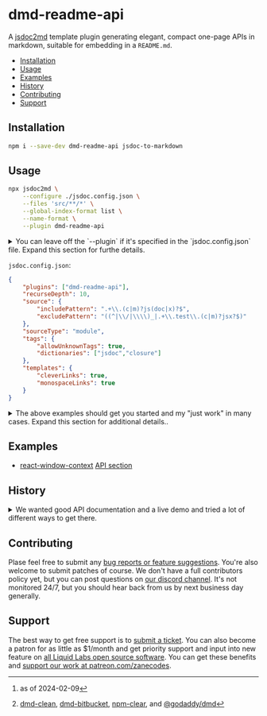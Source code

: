 # dmd-readme-api

A [jsdoc2md](https://github.com/jsdoc2md/jsdoc-to-markdown) template plugin generating elegant, compact one-page APIs in markdown, suitable for embedding in a `README.md`.

- [Installation](#installation)
- [Usage](#usage)
- [Examples](#examples)
- [History](#history])
- [Contributing](#contributing)
- [Support](#support)

## Installation

```bash
npm i --save-dev dmd-readme-api jsdoc-to-markdown
```

## Usage

```bash
npx jsdoc2md \
    --configure ./jsdoc.config.json \
    --files 'src/**/*' \
    --global-index-format list \
    --name-format \
    --plugin dmd-readme-api
```

<details>
  <summary>You can leave off the `--plugin` if it's specified in the `jsdoc.config.json` file. Expand this section for furthe details.</summary>

- The `--global-index-format list` bit is important, it's what the template was designed to use and we don't fully support the 'table', 'grouped', or 'dl' formats yet. You're free to try them, but results are not guaranteed.
- You don't need to specify the plugin on both the CLI and in the config file (see below).
- You do need the `--files 'path/to/src/**'` bit, even though you also (and really must) specify the 'source' in the config file as well. jsdoc2md and jsdoc don't seem to be fully integrated at this point.
- Same with `--name-format`. It's part of the style and is recommended, but can only be set on the command line at this time.

</details>

`jsdoc.config.json`:
```json
{
    "plugins": ["dmd-readme-api"],
    "recurseDepth": 10,
    "source": {
        "includePattern": ".+\\.(c|m)?js(doc|x)?$",
        "excludePattern": "((^|\\/|\\\\)_|.+\\.test\\.(c|m)?jsx?$)"
    },
    "sourceType": "module",
    "tags": {
        "allowUnknownTags": true,
        "dictionaries": ["jsdoc","closure"]
    },
    "templates": {
        "cleverLinks": true,
        "monospaceLinks": true
    }
}
```

<details>
  <summary>The above examples should get you started and my "just work" in many cases. Expand this section for additional details..</summary>

- The 'template' settings aren't really effective yet, but we'll implement them in the template soon if there's a demand. (I belivee it may take a chance to jsdoc2md, but need to look into it more.) Also, again, you don't need to specify the plugin in both places.
- You probably don't need to worry about the 'sourceType' or tags' sections. You can almost always leave them as is.
- Refer [jsdoc2markdown](https://github.com/jsdoc2md/jsdoc-to-markdown) for details on the `jsdoc.config.json` file. It's basically where you configure where to read the files and, optionally, register the plugin.

</details>

## Examples

- [react-window-context](https://github.com/liquid-labs/react-window-context) [API section](https://github.com/liquid-labs/react-window-context#apai-reference)

## History

<details>
  <summary>We wanted good API documentation and a live demo and tried a lot of different ways to get there.</summary>

We wanted to accomplish two main goals:

1) Embed an API in our `README.md` and update it automatically.
2) Provide a live demo.

Our first thought, after some research, was to use [Docusaurus](https://docusaurus.io/), hosted on GitHub. We found [this script](https://gist.github.com/slorber/0bf8c8c8001505f0f99a062ac55bf442) and, even more promising, [this library](https://naver.github.io/jsdoc-to-mdx/docs/setting-up-docusaurus/), which seemed to be exactly what we wanted because Docusaurus supports rendering React components and the script and library promised to generate API documentation as a Docusaurus doc.

Unfortunately, neither worked out. The script has a lot of assumptions and the library just straight up wouldn't work. It loosk like it hasn't been updated since Docusaurus 2.0[^1]. Too bad, it's the right idea.

[^1]:as of 2024-02-09

We instead turned to tackling the goals in two steps. The first step was rendering the jsdocs in markdown and appending those to a simple template. We'l then use [CodePen](https://codepen.io) or something to host a live demo.

So, the way jsdocs works is gather's all the doc information into JSON data. The data representing the parsed jsdocs is passed through a templating system to generate the output. We tried many different templates, expecting to find one that worked off the shelf.

However after trying many dmd templates,[^2] we found they were all lacking something we needed (or really wanted). The biggest problem was that none of them handled indexing the methods really well. And we tried all different configurations and setups: using `@module` and making everything a `@memberof` the module, creating a `@namespace`, tricks to create docs by the file (like how Java Docs do it), but nothing came out satisfactorily. The persistent problem was that it was printing the whole description in the index summary, making them difficult to read and entirely redundant.

[^2]: [dmd-clean](https://www.npmjs.com/package/npm-clean), [dmd-bitbucket](https://www.npmjs.com/package/dmd-bitbucket), [npm-clear](https://www.npmjs.com/package/npm-clear), and [@godaddy/dmd](https://www.npmjs.com/package/@godaddy/dmd)

A little less significant, all the existing templates were using the full method signatures in the index summary too. If the other problem hadn't been dispositive, this also made for clunky reading, though we probably would have lived with it if that was the only problem.

In some of them, the intra-page links didn't work, so those were a no-go. And none of them had really good looking output, in our opinion. May mixed in HTML unecessarily.

But one nice thing about jsdoc2md is it's "relatively" easy to customize. You have to wrap your head around their templating system... and frankly the tag documentation is a bit lacking. It's really not clear when you should use `@module`, what's the difference between `@kind` and `@type`, or what a `@namespace` is for, etc.. So it took some experimentation and walking through the template to really understand how things were being used because many details in the output of the existing templates were unexpected in a bad way.

So, anyway, there's a template system called dmd which process [handlebarjs](https://handlebarsjs.com/) and jsdoc2md uses, [dmd](https://github.com/jsdoc2md/dmd) and you can make little template partials to override snippets of their template. So that's what we did, and that's what this library is.

We tried to cleanup a lot of things in template. You can see the full list of modifications in the [`DEV_NOTES.md`](./DEV_NOTES.md). In summmary, though, we believe our template:

- Removes unecessary verbosity.
- Increases the generated API document's clarity and readability.
- Generates consistent, proper markdown.

The result is a templaet that, when used jsdoc2md, creates nice, relatively compact Markdown you can attach right ot your `README.md`.

</details>

## Contributing

Plase feel free to submit any [bug reports or feature suggestions](https://github.com/liquid-labs/dmd-readme-api/issues). You're also welcome to submit patches of course. We don't have a full contributors policy yet, but you can post questions on [our discord channel](https://discord.gg/QWAav6fZ5C). It's not monitored 24/7, but you should hear back from us by next business day generally.

## Support

The best way to get free support is to [submit a ticket](https://github.com/liquid-labs/dmd-readme-api/issues). You can also become a patron for as little as $1/month and get priority support and input into new feature on [all Liquid Labs open source software](https://github.com/liquid-labs). You can get these benefits and [support our work at patreon.com/zanecodes](https://www.patreon.com/zanecodes).